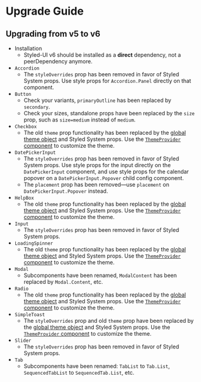 # Upgrade Guide

## Upgrading from v5 to v6

- Installation
  - Styled-UI v6 should be installed as a **direct** dependency, not a peerDependency anymore.
- `Accordion`
  - The `styleOverrides` prop has been removed in favor of Styled System props. Use style props for `Accordion.Panel` directly on that component.
- `Button`
  - Check your variants, `primaryOutline` has been replaced by `secondary`.
  - Check your sizes, standalone props have been replaced by the `size` prop, such as `size=medium` instead of `medium`.
- `Checkbox`
  - The old `theme` prop functionality has been replaced by the [global theme object](https://faithlife.github.io/styled-ui/#/theme/usage) and Styled System props. Use the [`ThemeProvider` component](https://faithlife.github.io/styled-ui/#/theme/customization) to customize the theme.
- `DatePickerInput`
  - The `styleOverrides` prop has been removed in favor of Styled System props. Use style props for the input directly on the `DatePickerInput` component, and use style props for the calendar popover on a `DatePickerInput.Popover` child config component.
  - The `placement` prop has been removed—use `placement` on `DatePickerInput.Popover` instead.
- `HelpBox`
  - The old `theme` prop functionality has been replaced by the [global theme object](https://faithlife.github.io/styled-ui/#/theme/usage) and Styled System props. Use the [`ThemeProvider` component](https://faithlife.github.io/styled-ui/#/theme/customization) to customize the theme.
- `Input`
  - The `styleOverrides` prop has been removed in favor of Styled System props.
- `LoadingSpinner`
  - The old `theme` prop functionality has been replaced by the [global theme object](https://faithlife.github.io/styled-ui/#/theme/usage) and Styled System props. Use the [`ThemeProvider` component](https://faithlife.github.io/styled-ui/#/theme/customization) to customize the theme.
- `Modal`
  - Subcomponents have been renamed, `ModalContent` has been replaced by `Modal.Content`, etc.
- `Radio`
  - The old `theme` prop functionality has been replaced by the [global theme object](https://faithlife.github.io/styled-ui/#/theme/usage) and Styled System props. Use the [`ThemeProvider` component](https://faithlife.github.io/styled-ui/#/theme/customization) to customize the theme.
- `SimpleToast`
  - The `styleOverrides` prop and old `theme` prop have been replaced by the [global theme object](https://faithlife.github.io/styled-ui/#/theme/usage) and Styled System props. Use the [`ThemeProvider` component](https://faithlife.github.io/styled-ui/#/theme/customization) to customize the theme.
- `Slider`
  - The `styleOverrides` prop has been removed in favor of Styled System props.
- `Tab`
  - Subcomponents have been renamed: `TabList` to `Tab.List`, `SequencedTabList` to `SequencedTab.List`, etc.
